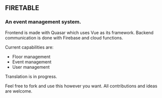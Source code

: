 ## FIRETABLE

### An event management system.
Frontend is made with Quasar which uses Vue as its framework.
Backend communication is done with Firebase and cloud functions.

Current capabilities are:
* Floor management
* Event management
* User management

Translation is in progress.

Feel free to fork and use this however you want.
All contributions and ideas are welcome.
